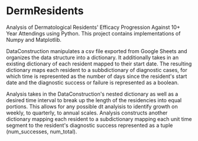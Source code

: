 # DermResidents
Analysis of Dermatological Residents' Efficacy Progression Against 10+ Year Attendings using Python.
This project contains implementations of Numpy and Matplotlib.

DataConstruction manipulates a csv file exported from Google Sheets and organizes the data structure into a dictionary.  It additionally takes in an existing dictionary of each resident mapped to their start date. The resulting dictionary maps each resident to a subbdictionary of diagnostic cases, for which time is represented as the number of days since the resident's start date and the diagnostic success or failure is represented as a boolean.

Analysis takes in the DataConstruction's nested dictionary as well as a desired time interval to break up the length of the residencies into equal portions.  This allows for any possible dt analyisis to identify growth on weekly, to quarterly, to annual scales.  Analysis constructs another dictionary mapping each resident to a subdictionary mapping each unit time segment to the resident's diagnostic success represented as a tuple (num_successes, num_total).